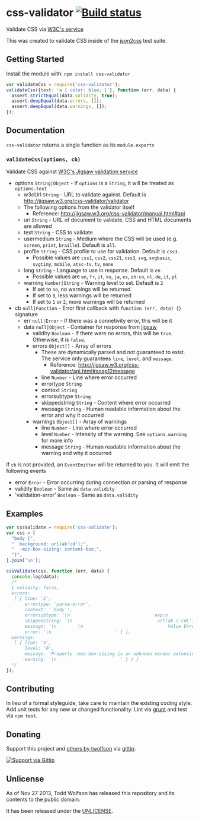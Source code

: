 # css-validator [![Build status](https://travis-ci.org/twolfson/css-validator.png?branch=master)](https://travis-ci.org/twolfson/css-validator)

Validate CSS via [W3C's service][jigsaw]

[jigsaw]: http://jigsaw.w3.org/css-validator/

This was created to validate CSS inside of the [json2css][] test suite.

[json2css]: https://github.com/twolfson/json2css

## Getting Started
Install the module with: `npm install css-validator`

```js
var validateCss = require('css-validator');
validateCss({text: 'a { color: blue; }'}, function (err, data) {
  assert.strictEqual(data.validity, true);
  assert.deepEqual(data.errors, []);
  assert.deepEqual(data.warnings, []);
});
```

## Documentation
`css-validator` returns a single function as its `module.exports`

### `validateCss(options, cb)`
Validate CSS against [W3C's Jigsaw validation service][jigsaw]

- options `String|Object` - If `options` is a `String`, it will be treated as `options.text`
    - w3cUrl `String` - URL to validate against. Default is http://jigsaw.w3.org/css-validator/validator
    - The following options from the validator itself
        - Reference: http://jigsaw.w3.org/css-validator/manual.html#api
    - uri `String` - URL of document to validate. CSS and HTML documents are allowed
    - text `String` - CSS to validate
    - usermedium `String` - Medium where the CSS will be used (e.g. `screen`, `print`, `braille`). Default is `all`.
    - profile `String` - CSS profile to use for validation. Default is `css3`.
        - Possible values are
         `css1`, `css2`, `css21`, `css3`, `svg`, `svgbasic`, `svgtiny`, `mobile`, `atsc-tv`, `tv`, `none`
    - lang `String` - Language to use in response. Default is `en`
        - Possible values are `en`, `fr`, `it`, `ko`, `ja`, `es`, `zh-cn`, `nl`, `de`, `it`, `pl`
    - warning `Number|String` - Warning level to set. Default is `2`
        - If set to `no`, no warnings will be returned
        - If set to `0`, less warnings will be returned
        - If set to `1` or `2`, more warnings will be returned
- cb `null|Function` - Error first callback with `function (err, data) {}` signature
    - err `null|Error` - If there was a connetivity error, this will be it
    - data `null|Object` - Container for response from [jigsaw][]
        - validity `Boolean` - If there were no errors, this will be `true`. Otherwise, it is `false`.
        - errors `Object[]` - Array of errors
            - These are dynamically parsed and not guaranteed to exist. The service only guarantees `line`, `level`, and `message`.
                - Reference: http://jigsaw.w3.org/css-validator/api.html#soap12message
            - line `Number` - Line where error occurred
            - errortype `String`
            - context `String`
            - errorsubtype `String`
            - skippedstring `String` - Content where error occurred
            - message `String` - Human readable information about the error and why it occurred
        - warnings `Object[]` - Array of warnings
            - line `Number` - Line where error occurred
            - level `Number` - Intensity of the warning. See `options.warning` for more info
            - message `String` - Human readable information about the warning and why it occurred

If `cb` is not provided, an `EventEmitter` will be returned to you. It will emit the following events

- error `Error` - Error occurring during connection or parsing of response
- validity `Boolean` - Same as `data.validity`
- 'validation-error' `Boolean` - Same as `data.validity`

[writable stream]: https://github.com/isaacs/readable-stream#class-streamwritable

## Examples
```js
var cssValidate = require('css-validate');
var css = [
  "body {",
  "  background: url(ab'cd');",
  "  -moz-box-sizing: content-box;",
  "}",
].join('\n');

cssValidate(css, function (err, data) {
  console.log(data);
  /*
  { validity: false,
  errors:
   [ { line: '2',
       errortype: 'parse-error',
       context: ' body ',
       errorsubtype: '\n                                exp\n                            ',
       skippedstring: '\n                                url(ab \'cd\')\n                            ',
       message: '\n        \n                                Value Error :  background (nullcolors.html#propdef-background)\n        \n                                url(ab \'cd\') is not a background-color value : \n                            ',
       error: '\n                        ' } ],
  warnings:
   [ { line: '3',
       level: '0',
       message: 'Property -moz-box-sizing is an unknown vendor extension',
       warning: '\n                        ' } ] }
  */
});
```

## Contributing
In lieu of a formal styleguide, take care to maintain the existing coding style. Add unit tests for any new or changed functionality. Lint via [grunt](https://github.com/gruntjs/grunt) and test via `npm test`.

## Donating
Support this project and [others by twolfson][gittip] via [gittip][].

[![Support via Gittip][gittip-badge]][gittip]

[gittip-badge]: https://rawgithub.com/twolfson/gittip-badge/master/dist/gittip.png
[gittip]: https://www.gittip.com/twolfson/

## Unlicense
As of Nov 27 2013, Todd Wolfson has released this repository and its contents to the public domain.

It has been released under the [UNLICENSE][].

[UNLICENSE]: UNLICENSE
